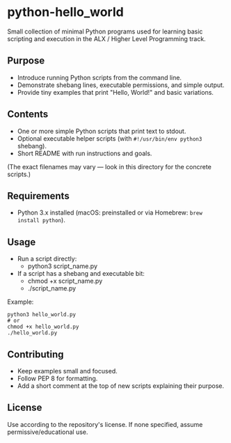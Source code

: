 # python-hello_world

Small collection of minimal Python programs used for learning basic scripting and execution in the ALX / Higher Level Programming track.

## Purpose
- Introduce running Python scripts from the command line.
- Demonstrate shebang lines, executable permissions, and simple output.
- Provide tiny examples that print "Hello, World!" and basic variations.

## Contents
- One or more simple Python scripts that print text to stdout.
- Optional executable helper scripts (with `#!/usr/bin/env python3` shebang).
- Short README with run instructions and goals.

(The exact filenames may vary — look in this directory for the concrete scripts.)

## Requirements
- Python 3.x installed (macOS: preinstalled or via Homebrew: `brew install python`).

## Usage
- Run a script directly:
  - python3 script_name.py
- If a script has a shebang and executable bit:
  - chmod +x script_name.py
  - ./script_name.py

Example:
```
python3 hello_world.py
# or
chmod +x hello_world.py
./hello_world.py
```

## Contributing
- Keep examples small and focused.
- Follow PEP 8 for formatting.
- Add a short comment at the top of new scripts explaining their purpose.

## License
Use according to the repository's license. If none specified, assume permissive/educational use.
